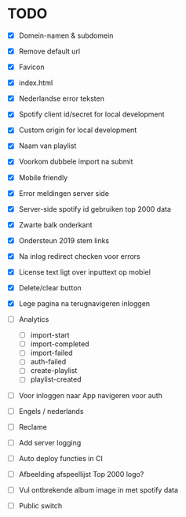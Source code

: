 # TODO

- [X] Domein-namen & subdomein
- [X] Remove default url
- [X] Favicon
- [X] index.html
- [X] Nederlandse error teksten
- [X] Spotify client id/secret for local development
- [X] Custom origin for local development
- [X] Naam van playlist
- [X] Voorkom dubbele import na submit
- [X] Mobile friendly
- [X] Error meldingen server side  
- [X] Server-side spotify id gebruiken top 2000 data
- [X] Zwarte balk onderkant
- [X] Ondersteun 2019 stem links
- [X] Na inlog redirect checken voor errors
- [X] License text ligt over inputtext op mobiel
- [X] Delete/clear button
- [X] Lege pagina na terugnavigeren inloggen

- [ ] Analytics
    - [ ] import-start
    - [ ] import-completed
    - [ ] import-failed
    - [ ] auth-failed
    - [ ] create-playlist
    - [ ] playlist-created
- [ ] Voor inloggen naar App navigeren voor auth

- [ ] Engels / nederlands 
- [ ] Reclame
- [ ] Add server logging
- [ ] Auto deploy functies in CI
- [ ] Afbeelding afspeellijst Top 2000 logo?
- [ ] Vul ontbrekende album image in met spotify data
- [ ] Public switch
